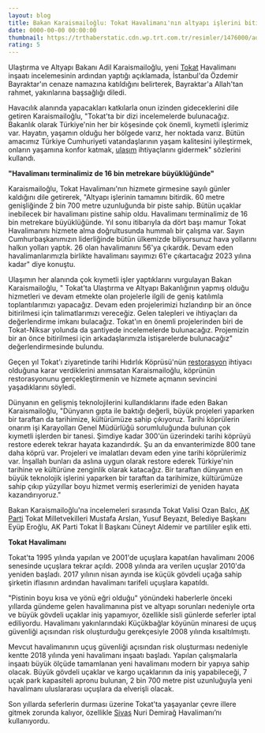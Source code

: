 ```yaml
--- 
layout: blog
title: Bakan Karaismailoğlu: Tokat Havalimanı'nın altyapı işlerini bitirdik
date: 0000-00-00 00:00:00
thumbnail: https://trthaberstatic.cdn.wp.trt.com.tr/resimler/1476000/adil-karaismailoglu-1477040.jpg
rating: 5
---
```

<p>
	Ulaştırma ve Altyapı Bakanı Adil Karaismailoğlu, yeni <a href="https://www.trthaber.com/etiket/tokat/" target="_blank">Tokat</a> Havalimanı inşaatı incelemesinin ardından yaptığı açıklamada, İstanbul'da Özdemir Bayraktar'ın cenaze namazına katıldığını belirterek, Bayraktar'a Allah'tan rahmet, yakınlarına başsağlığı diledi.</p>
<p>
	Havacılık alanında yapacakları katkılarla onun izinden gideceklerini dile getiren Karaismailoğlu, "Tokat'ta bir dizi incelemelerde bulunacağız. Bakanlık olarak Türkiye'nin her bir köşesinde çok önemli, kıymetli işlerimiz var. Hayatın, yaşamın olduğu her bölgede varız, her noktada varız. Bütün amacımız Türkiye Cumhuriyeti vatandaşlarının yaşam kalitesini iyileştirmek, onların yaşamına konfor katmak, <a href="https://www.trthaber.com/etiket/ulasim/" target="_blank">ulaşım</a> ihtiyaçlarını gidermek" sözlerini kullandı.</p>
<p>
	<strong>"Havalimanı terminalimiz de 16 bin metrekare büyüklüğünde"</strong></p>
<p>
	Karaismailoğlu, Tokat Havalimanı'nın hizmete girmesine sayılı günler kaldığını dile getirerek, "Altyapı işlerinin tamamını bitirdik. 60 metre genişliğinde 2 bin 700 metre uzunluğunda bir piste sahip. Bütün uçaklar inebilecek bir havalimanı pistine sahip oldu. Havalimanı terminalimiz de 16 bin metrekare büyüklüğünde. Yıl sonu itibarıyla da dört başı mamur Tokat Havalimanını hizmete alma doğrultusunda hummalı bir çalışma var. Sayın Cumhurbaşkanımızın liderliğinde bütün ülkemizde biliyorsunuz hava yollarını halkın yolları yaptık. 26 olan havalimanını 56'ya çıkardık. Devam eden havalimanlarımızla birlikte havalimanı sayımızı 61'e çıkartacağız 2023 yılına kadar" diye konuştu.</p>
<p>
	Ulaşımın her alanında çok kıymetli işler yaptıklarını vurgulayan Bakan Karaismailoğlu, " Tokat'ta Ulaştırma ve Altyapı Bakanlığının yapmış olduğu hizmetleri ve devam etmekte olan projelerle ilgili de geniş katılımla toplantılarımızı yapacağız. Devam eden projelerimizi hızlandırıp bir an önce bitirilmesi için talimatlarımızı vereceğiz. Gelen talepleri ve ihtiyaçları da değerlendirme imkanı bulacağız. Tokat'ın en önemli projelerinden biri de Tokat-Niksar yolunda da şantiyede incelemelerde bulunacağız. Projemizin bir an önce bitirilmesi için arkadaşlarımızla istişarelerde bulunacağız" değerlendirmesinde bulundu.</p>
<p>
	Geçen yıl Tokat'ı ziyaretinde tarihi Hıdırlık Köprüsü'nün <a href="https://www.trthaber.com/etiket/restorasyon/" target="_blank">restorasyon</a> ihtiyacı olduğuna karar verdiklerini anımsatan Karaismailoğlu, köprünün restorasyonunu gerçekleştirmenin ve hizmete açmanın sevincini yaşadıklarını söyledi.</p>
<p>
	Dünyanın en gelişmiş teknolojilerini kullandıklarını ifade eden Bakan Karaismailoğlu, "Dünyanın gıpta ile baktığı değerli, büyük projeleri yaparken bir taraftan da tarihimize, kültürümüze sahip çıkıyoruz. Tarihi köprülerin onarım işi Karayolları Genel Müdürlüğü sorumluluğunda bulunan çok kıymetli işlerden bir tanesi. Şimdiye kadar 300'ün üzerindeki tarihi köprüyü restore ederek tekrar hayata kazandırdık. Şu an da envanterimizde 800 tane daha köprü var. Projeleri ve imalatları devam eden yine tarihi köprülerimiz var. İnşallah bunları da aslına uygun olarak restore ederek Türkiye'nin tarihine ve kültürüne zenginlik olarak katacağız. Bir taraftan dünyanın en büyük teknolojik işlerini yaparken bir taraftan da tarihimize, kültürümüze sahip çıkıp yüzyıllar boyu hizmet vermiş eserlerimizi de yeniden hayata kazandırıyoruz."</p>
<p>
	Bakan Karaismailoğlu'na incelemeleri sırasında Tokat Valisi Ozan Balcı, <a href="https://www.trthaber.com/etiket/ak-parti/" target="_blank">AK Parti</a> Tokat Milletvekilleri Mustafa Arslan, Yusuf Beyazıt, Belediye Başkanı Eyüp Eroğlu, AK Parti Tokat İl Başkanı Cüneyt Aldemir ve partililer eşlik etti.</p>
<p>
	<strong>Tokat Havalimanı</strong></p>
<p>
	Tokat'ta 1995 yılında yapılan ve 2001'de uçuşlara kapatılan havalimanı 2006 senesinde uçuşlara tekrar açıldı. 2008 yılında ara verilen uçuşlar 2010'da yeniden başladı. 2017 yılının nisan ayında ise küçük gövdeli uçağa sahip şirketin iflasının ardından havalimanı tarifeli uçuşlara kapatıldı.</p>
<p>
	"Pistinin boyu kısa ve yönü eğri olduğu" yönündeki haberlerle önceki yıllarda gündeme gelen havalimanına pist ve altyapı sorunları nedeniyle orta ve büyük gövdeli uçaklar iniş yapamıyor, özellikle sisli günlerde seferler iptal ediliyordu. Havalimanı yakınlarındaki Küçükbağlar köyünün minaresi de uçuş güvenliği açısından risk oluşturduğu gerekçesiyle 2008 yılında kısaltılmıştı.</p>
<p>
	Mevcut havalimanının uçuş güvenliği açısından risk oluşturması nedeniyle kentte 2018 yılında yeni havalimanı inşaatı başladı. Yapılan çalışmalarla inşaatı büyük ölçüde tamamlanan yeni havalimanı modern bir yapıya sahip olacak. Büyük gövdeli uçaklar ve kargo uçaklarının da iniş yapabileceği, 7 uçak park kapasiteli apronu bulunan, 2 bin 700 metre pist uzunluğuyla yeni havalimanı uluslararası uçuşlara da elverişli olacak.</p>
<p>
	Son yıllarda seferlerin durması üzerine Tokat'ta yaşayanlar çevre illere gitmek zorunda kalıyor, özellikle <a href="https://www.trthaber.com/etiket/sivas/" target="_blank">Sivas</a> Nuri Demirağ Havalimanı’nı kullanıyordu.</p>
